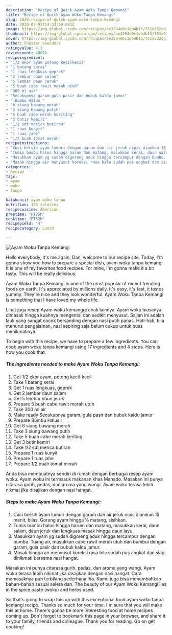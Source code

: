 ```yaml
---
description: "Recipe of Quick Ayam Woku Tanpa Kemangi"
title: "Recipe of Quick Ayam Woku Tanpa Kemangi"
slug: 1028-recipe-of-quick-ayam-woku-tanpa-kemangi
date: 2020-09-02T14:33:59.681Z
image: https://img-global.cpcdn.com/recipes/ae3204e0c1eb4b15/751x532cq70/ayam-woku-tanpa-kemangi-foto-resep-utama.jpg
thumbnail: https://img-global.cpcdn.com/recipes/ae3204e0c1eb4b15/751x532cq70/ayam-woku-tanpa-kemangi-foto-resep-utama.jpg
cover: https://img-global.cpcdn.com/recipes/ae3204e0c1eb4b15/751x532cq70/ayam-woku-tanpa-kemangi-foto-resep-utama.jpg
author: Chester Saunders
ratingvalue: 4.2
reviewcount: 48876
recipeingredient:
- "1/2 ekor ayam potong kecilkecil"
- "1 batang serai"
- "1 ruas lengkuas geprek"
- "2 lembar daun salam"
- "5 lembar daun jeruk"
- "5 buah cabe rawit merah utuh"
- "300 ml air"
- "Secukupnya garam gula pasir dan bubuk kaldu jamur"
- " Bumbu Halus "
- "6 siung bawang merah"
- "3 siung bawang putih"
- "5 buah cabe merah keriting"
- "3 butir kemiri"
- "1/2 sdt merica butiran"
- "1 ruas kunyit"
- "1 ruas jahe"
- "1/2 buah tomat merah"
recipeinstructions:
- "Cuci bersih ayam lumuri dengan garam dan air jeruk nipis diamkan 15 menit, bilas. Goreng ayam hingga ½ matang, sisihkan."
- "Tumis bumbu halus hingga harum dan matang, masukkan serai, daun salam, daun jeruk dan lengkuas masak hingga daun layu."
- "Masukkan ayam yg sudah digoreng aduk hingga tercampur dengan bumbu. Tuang air, masukkan cabe rawit merah utuh dan bumbui dengan garam, gula pasir dan bubuk kaldu jamur."
- "Masak hingga air menyusut koreksi rasa bila sudah pas angkat dan siap dinikmati bersama nasi hangat."
categories:
- Recipe
tags:
- ayam
- woku
- tanpa

katakunci: ayam woku tanpa 
nutrition: 136 calories
recipecuisine: American
preptime: "PT25M"
cooktime: "PT52M"
recipeyield: "4"
recipecategory: Lunch

---
```



![Ayam Woku Tanpa Kemangi](https://img-global.cpcdn.com/recipes/ae3204e0c1eb4b15/751x532cq70/ayam-woku-tanpa-kemangi-foto-resep-utama.jpg)

Hello everybody, it's me again, Dan, welcome to our recipe site. Today, I'm gonna show you how to prepare a special dish, ayam woku tanpa kemangi. It is one of my favorites food recipes. For mine, I'm gonna make it a bit tasty. This will be really delicious.

Ayam Woku Tanpa Kemangi is one of the most popular of recent trending foods on earth. It's appreciated by millions daily. It's easy, it's fast, it tastes yummy. They're nice and they look wonderful. Ayam Woku Tanpa Kemangi is something that I have loved my whole life.

Lihat juga resep Ayam woku kemanggi enak lainnya. Ayam woku biasanya dimasak hingga kuahnya mengental dan sedikit menyusut. Sajian ini adalah lauk yang sangat cocok bersanding dengan nasi putih panas. Hati-hati, bila menurut pengalaman, nasi sepiring saja belum cukup untuk puas menikmatinya.


To begin with this recipe, we have to prepare a few ingredients. You can cook ayam woku tanpa kemangi using 17 ingredients and 4 steps. Here is how you cook that.

<!--inarticleads1-->

##### The ingredients needed to make Ayam Woku Tanpa Kemangi:

1. Get 1/2 ekor ayam, potong kecil-kecil
1. Take 1 batang serai
1. Get 1 ruas lengkuas, geprek
1. Get 2 lembar daun salam
1. Get 5 lembar daun jeruk
1. Prepare 5 buah cabe rawit merah utuh
1. Take 300 ml air
1. Make ready Secukupnya garam, gula pasir dan bubuk kaldu jamur
1. Prepare  Bumbu Halus :
1. Get 6 siung bawang merah
1. Take 3 siung bawang putih
1. Take 5 buah cabe merah keriting
1. Get 3 butir kemiri
1. Take 1/2 sdt merica butiran
1. Prepare 1 ruas kunyit
1. Prepare 1 ruas jahe
1. Prepare 1/2 buah tomat merah


Anda bisa membuatnya sendiri di rumah dengan berbagai resep ayam woku. Ayam woku ini termasuk makanan khas Manado. Masakan ini punya citarasa gurih, pedas, dan aroma yang wangi. Ayam woku terasa lebih nikmat jika disajikan dengan nasi hangat. 

<!--inarticleads2-->

##### Steps to make Ayam Woku Tanpa Kemangi:

1. Cuci bersih ayam lumuri dengan garam dan air jeruk nipis diamkan 15 menit, bilas. Goreng ayam hingga ½ matang, sisihkan.
1. Tumis bumbu halus hingga harum dan matang, masukkan serai, daun salam, daun jeruk dan lengkuas masak hingga daun layu.
1. Masukkan ayam yg sudah digoreng aduk hingga tercampur dengan bumbu. Tuang air, masukkan cabe rawit merah utuh dan bumbui dengan garam, gula pasir dan bubuk kaldu jamur.
1. Masak hingga air menyusut koreksi rasa bila sudah pas angkat dan siap dinikmati bersama nasi hangat.


Masakan ini punya citarasa gurih, pedas, dan aroma yang wangi. Ayam woku terasa lebih nikmat jika disajikan dengan nasi hangat. Cara memasaknya pun terbilang sederhana lho. Kamu juga bisa menambahkan bahan-bahan sesuai selera dan. The beauty of our Ayam Woku Kemangi lies in the spice paste (woku) and herbs used. 

So that's going to wrap this up with this exceptional food ayam woku tanpa kemangi recipe. Thanks so much for your time. I'm sure that you will make this at home. There's gonna be more interesting food at home recipes coming up. Don't forget to bookmark this page in your browser, and share it to your family, friends and colleague. Thank you for reading. Go on get cooking!
